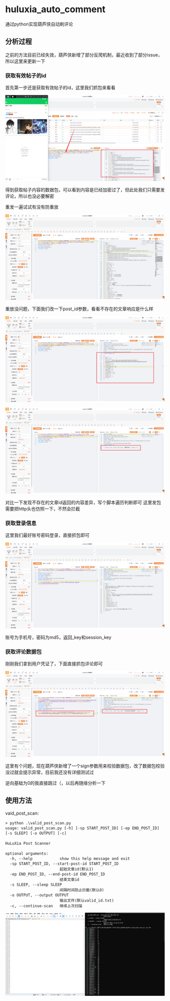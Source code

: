 # huluxia_auto_comment

通过python实现葫芦侠自动刷评论

## 分析过程

之前的方法目前已经失效，葫芦侠新增了部分反爬机制，最近收到了部分issue，所以这里来更新一下

### 获取有效帖子的id

首先第一步还是获取有效帖子的id，这里我们抓包来看看

![img.png](img/img.png)

得到获取帖子内容的数据包，可以看到内容是已经加密过了，但此处我们只需要发评论，所以也没必要解密

重发一遍试试有没有防重放

![img.png](img.png)

重放没问题，下面我们改一下post_id参数，看看不存在的文章响应是什么样

![img_1.png](img_1.png)

![img_2.png](img_2.png)

对比一下发现不存在的文章id返回的内容差异，写个脚本遍历判断即可
这里发包需要把http头也仿照一下，不然会拦截

### 获取登录信息
这里我们最好账号密码登录，直接抓包即可

![img_3.png](img_3.png)

账号为手机号，密码为md5，返回_key和session_key

### 获取评论数据包
刚刚我们拿到用户凭证了，下面直接抓包评论即可

![img_4.png](img_4.png)

这里有个问题，现在葫芦侠新增了一个sign参数用来校验数据包，改了数据包校验没过就会提示异常，目前我还没有详细测试过

逆向基础为0的我直接跳过（，以后再随缘分析一下

## 使用方法
vaid_post_scan:

```shell
> python .\valid_post_scan.py                
usage: valid_post_scan.py [-h] [-sp START_POST_ID] [-ep END_POST_ID] [-s SLEEP] [-o OUTPUT] [-c]

HuLuXia Post Scanner

optional arguments:
  -h, --help            show this help message and exit
  -sp START_POST_ID, --start-post-id START_POST_ID
                        起始文章id(默认1)
  -ep END_POST_ID, --end-post-id END_POST_ID
                        结束文章id
  -s SLEEP, --sleep SLEEP
                        间隔时间防止拦截(默认0)
  -o OUTPUT, --output OUTPUT
                        输出文件(默认valid_id.txt)
  -c, --continue-scan   继续上次扫描
```

![img_5.png](img_5.png)